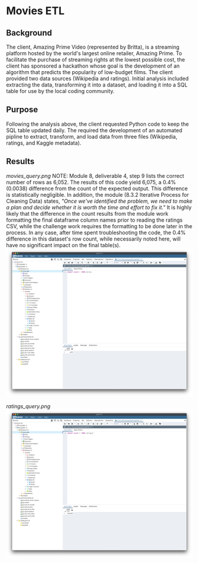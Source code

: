 # Movies ETL

## Background

The client, Amazing Prime Video (represented by Britta), is a streaming platform hosted by the world's largest online retailer, Amazing Prime.  To facilitate the purchase of streaming rights at the lowest possible cost, the client has sponsored a hackathon whose goal is the development of an algorithm that predicts the popularity of low-budget films.  The client provided two data sources (Wikipedia and ratings).  Initial analysis included extracting the data, transforming it into a dataset, and loading it into a SQL table for use by the local coding community.

## Purpose

Following the analysis above, the client requested Python code to keep the SQL table updated daily.  The required the development of an automated pipline to extract, transform, and load data from three files (Wikipedia, ratings, and Kaggle metadata).

## Results

_*movies_query.png*_
NOTE:  Module 8, deliverable 4, step 9 lists the correct number of rows as 6,052.  The results of this code yield 6,075, a 0.4% (0.0038) difference from the count of the expected output.  This difference is statistically negligible.  In addition, the module (8.3.2 Iterative Process for Cleaning Data) states, _"Once we've identified the problem, we need to make a plan and decide whether it is worth the time and effort to fix it."_  It is highly likely that the difference in the count results from the module work formatting the final dataframe column names prior to reading the ratings CSV, while the challenge work requires the formatting to be done later in the process.  In any case, after time spent troubleshooting the code, the 0.4% difference in this dataset's row count, while necessarily noted here, will have no significant impact on the final table(s).
![movies_query.png](https://github.com/crkaide/Movies-ETL/blob/main/Resources/movies_query.png?raw=true)

_*ratings_query.png*_
![ ratings_query.png](https://github.com/crkaide/Movies-ETL/blob/main/Resources/ratings_query.png?raw=true)

